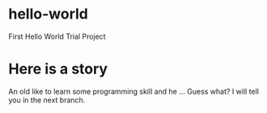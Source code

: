 # hello-world
First Hello World Trial Project
# Here is a story
An old like to learn some programming skill and he ... Guess what?
I will tell you in the next branch.
